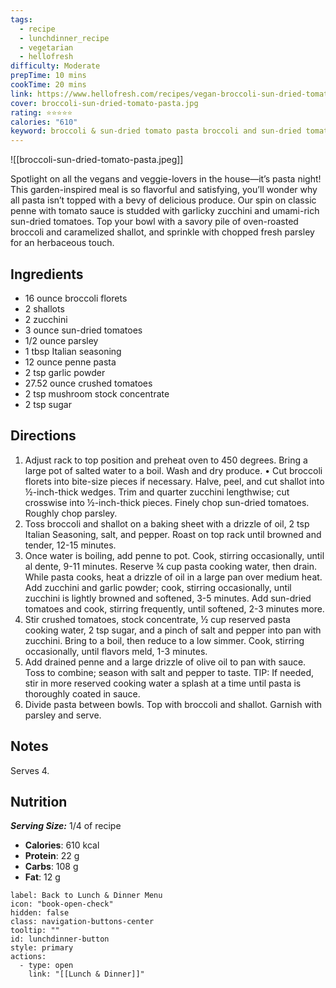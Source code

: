 ```yaml
---
tags:
  - recipe
  - lunchdinner_recipe
  - vegetarian
  - hellofresh
difficulty: Moderate
prepTime: 10 mins
cookTime: 20 mins
link: https://www.hellofresh.com/recipes/vegan-broccoli-sun-dried-tomato-pasta-63fe3918fe58f1966d02aded
cover: broccoli-sun-dried-tomato-pasta.jpg
rating: ⭐️⭐️⭐️⭐️⭐️
calories: "610"
keyword: broccoli & sun-dried tomato pasta broccoli and sun-dried tomato pasta sun dried tomato parsley penna pasta crushed tomatoes mushroom stock concentrate sugar
---
```


![[broccoli-sun-dried-tomato-pasta.jpeg]]

Spotlight on all the vegans and veggie-lovers in the house—it’s pasta night! This garden-inspired meal is so flavorful and satisfying, you’ll wonder why all pasta isn’t topped with a bevy of delicious produce. Our spin on classic penne with tomato sauce is studded with garlicky zucchini and umami-rich sun-dried tomatoes. Top your bowl with a savory pile of oven-roasted broccoli and caramelized shallot, and sprinkle with chopped fresh parsley for an herbaceous touch.

## Ingredients
- 16 ounce broccoli florets
- 2 shallots
- 2 zucchini
- 3 ounce sun-dried tomatoes
- 1/2 ounce parsley
- 1 tbsp Italian seasoning
- 12 ounce penne pasta
- 2 tsp garlic powder
- 27.52 ounce crushed tomatoes
- 2 tsp mushroom stock concentrate
- 2 tsp sugar


## Directions
1. Adjust rack to top position and preheat oven to 450 degrees. Bring a large pot of salted water to a boil. Wash and dry produce. • Cut broccoli florets into bite-size pieces if necessary. Halve, peel, and cut shallot into ½-inch-thick wedges. Trim and quarter zucchini lengthwise; cut crosswise into ½-inch-thick pieces. Finely chop sun-dried tomatoes. Roughly chop parsley.
2. Toss broccoli and shallot on a baking sheet with a drizzle of oil, 2 tsp Italian Seasoning, salt, and pepper. Roast on top rack until browned and tender, 12-15 minutes.
3. Once water is boiling, add penne to pot. Cook, stirring occasionally, until al dente, 9-11 minutes. Reserve ¾ cup pasta cooking water, then drain. While pasta cooks, heat a drizzle of oil in a large pan over medium heat. Add zucchini and garlic powder; cook, stirring occasionally, until zucchini is lightly browned and softened, 3-5 minutes. Add sun-dried tomatoes and cook, stirring frequently, until softened, 2-3 minutes more.
4. Stir crushed tomatoes, stock concentrate, ½ cup reserved pasta cooking water, 2 tsp sugar, and a pinch of salt and pepper into pan with zucchini. Bring to a boil, then reduce to a low simmer. Cook, stirring occasionally, until flavors meld, 1-3 minutes.
5. Add drained penne and a large drizzle of olive oil to pan with sauce. Toss to combine; season with salt and pepper to taste. TIP: If needed, stir in more reserved cooking water a splash at a time until pasta is thoroughly coated in sauce.
6. Divide pasta between bowls. Top with broccoli and shallot. Garnish with parsley and serve.

## Notes
Serves 4.

## Nutrition
***Serving Size:*** 1/4 of recipe
- **Calories**: 610 kcal
- **Protein**: 22 g
- **Carbs**: 108 g
- **Fat**: 12 g


```meta-bind-button
label: Back to Lunch & Dinner Menu
icon: "book-open-check"
hidden: false
class: navigation-buttons-center
tooltip: ""
id: lunchdinner-button
style: primary
actions:
  - type: open
    link: "[[Lunch & Dinner]]"

```
 
